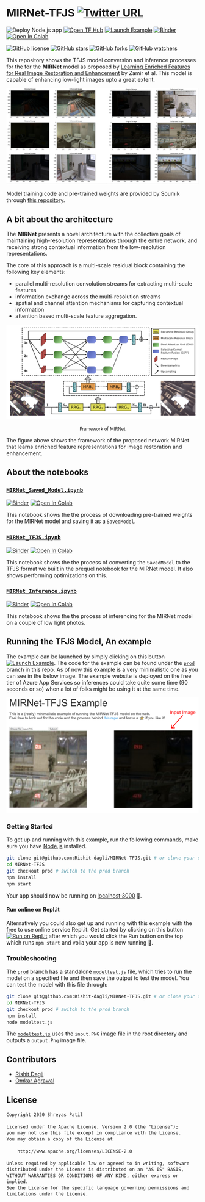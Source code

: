 # MIRNet-TFJS [![Twitter URL](https://img.shields.io/twitter/url?style=social&url=https%3A%2F%2Fgithub.com%2FRishit-dagli%2FMIRNet-TFJS)](https://twitter.com/intent/tweet?text=Wow:&url=https%3A%2F%2Fgithub.com%2FRishit-dagli%2FMIRNet-TFJS)

![Deploy Node.js app](https://github.com/Rishit-dagli/MIRNet-TFJS/workflows/Deploy%20Node.js%20app/badge.svg?branch=prod)
[![Open TF Hub](https://img.shields.io/badge/open-TF%20Hub-orange?style=flat&logo=tensorflow)](https://tfhub.dev/rishit-dagli/mirnet-tfjs/)
[![Launch Example](https://img.shields.io/badge/launch-example-informational?style=flat&logo=google-chrome)](https://mirnet-tfjs.rishit.tech/)
[![Binder](https://mybinder.org/badge_logo.svg)](https://mybinder.org/v2/gh/Rishit-dagli/MIRNet-TFJS/HEAD)
[![Open In Colab](https://colab.research.google.com/assets/colab-badge.svg)](https://colab.research.google.com/github/Rishit-dagli/MIRNet-TFJS)

[![GitHub license](https://img.shields.io/badge/License-Apache%202.0-blue.svg)](LICENSE)
[![GitHub stars](https://img.shields.io/github/stars/Rishit-dagli/MIRNet-TFJS?style=social)](https://github.com/Rishit-dagli/MIRNet-TFJS/stargazers)
[![GitHub forks](https://img.shields.io/github/forks/Rishit-dagli/MIRNet-TFJS?style=social)](https://github.com/Rishit-dagli/MIRNet-TFJS/network/members)
[![GitHub watchers](https://img.shields.io/github/watchers/Rishit-dagli/MIRNet-TFJS?style=social)](https://github.com/Rishit-dagli/MIRNet-TFJS/watchers)

This repository shows the TFJS model conversion and inference processes for the for the **MIRNet** model as proposed by [Learning Enriched Features for Real Image Restoration and Enhancement](https://arxiv.org/pdf/2003.06792v2.pdf) by Zamir et al. This model is capable of enhancing low-light images upto a great extent.

![Examples](images/mirnet-results.jpg)

Model training code and pre-trained weights are provided by Soumik through [this repository](https://github.com/soumik12345/MIRNet/).

## A bit about the architecture

The **MIRNet** presents a novel architecture with the collective goals of maintaining high-resolution representations through the entire network, and
receiving strong contextual information from the low-resolution representations.

The core of this approach is a multi-scale residual block containing the following key elements:
- parallel multi-resolution convolution streams for extracting multi-scale features
- information exchange across the multi-resolution streams
- spatial and channel attention mechanisms for capturing contextual information
- attention based multi-scale feature aggregation.

![](images/mirnet-framework.png)
<p align="center">
<small>Framework of MIRNet</small>
</p>

The figure above shows the framework of the proposed network MIRNet that learns enriched feature representations for image restoration and enhancement.

## About the notebooks

### [`MIRNet_Saved_Model.ipynb`](MIRNet_Saved_Model.ipynb) 
[![Binder](https://mybinder.org/badge_logo.svg)](https://mybinder.org/v2/gh/Rishit-dagli/MIRNet-TFJS/HEAD?filepath=MIRNet_Saved_Model.ipynb)
[![Open In Colab](https://colab.research.google.com/assets/colab-badge.svg)](https://colab.research.google.com/github/Rishit-dagli/MIRNet-TFJS/blob/main/MIRNet_Saved_Model.ipynb)

This notebook shows the the process of downloading pre-trained weights for the MIRNet model and saving it as a `SavedModel`.

### [`MIRNet_TFJS.ipynb`](MIRNet_TFJS.ipynb) 
[![Binder](https://mybinder.org/badge_logo.svg)](https://mybinder.org/v2/gh/Rishit-dagli/MIRNet-TFJS/HEAD?filepath=MIRNet_TFJS.ipynb)
[![Open In Colab](https://colab.research.google.com/assets/colab-badge.svg)](https://colab.research.google.com/github/Rishit-dagli/MIRNet-TFJS/blob/main/MIRNet_TFJS.ipynb)

This notebook shows the the process of converting the `SavedModel` to the TFJS format we built in the prequel notebook for the MIRNet model. It also shows performing optimizations on this.

### [`MIRNet_Inference.ipynb`](MIRNet_Inference.ipynb) 
[![Binder](https://mybinder.org/badge_logo.svg)](https://mybinder.org/v2/gh/Rishit-dagli/MIRNet-TFJS/HEAD?filepath=MIRNet_Inference.ipynb)
[![Open In Colab](https://colab.research.google.com/assets/colab-badge.svg)](https://colab.research.google.com/github/Rishit-dagli/MIRNet-TFJS/blob/main/MIRNet_Inference.ipynb)

This notebook shows the the process of inferencing for the MIRNet model on a couple of low light photos.

## Running the TFJS Model, An example

The example can be launched by simply clicking on this button [![Launch Example](https://img.shields.io/badge/launch-example-informational?style=flat&logo=google-chrome)](https://mirnet-tfjs.rishit.tech/). The code for the example can be found under the [`prod`](https://github.com/Rishit-dagli/MIRNet-TFJS/tree/prod) branch in this repo. As of now this example is a very minimalistic one as you can see in the below image. The example website is deployed on the free tier of Azure App Services so inferences could take quite some time (90 seconds or so) when a lot of folks might be using it at the same time.

![](images/mirnet-example.png)

### Getting Started

To get up and running with this example, run the following commands, make sure you have [Node.js](http://nodejs.org/) installed.

```sh
git clone git@github.com:Rishit-dagli/MIRNet-TFJS.git # or clone your own fork
cd MIRNet-TFJS
git checkout prod # switch to the prod branch
npm install
npm start
```

Your app should now be running on [localhost:3000](localhost:3000) :rocket:.

#### Run online on Repl.it

Alternatively you could also get up and running with this example with the free to use online service Repl.it. Get started by clicking on this button [![Run on Repl.it](https://repl.it/badge/github/Rishit-dagli/MIRNet-TFJS)](https://repl.it/@RishitDagli/MIRNet-TFJS) after which you would click the Run button on the top which runs `npm start` and voila your app is now running :rocket:.

### Troubleshooting

The [`prod`](https://github.com/Rishit-dagli/MIRNet-TFJS/tree/prod) branch has a standalone [`modeltest.js`](https://github.com/Rishit-dagli/MIRNet-TFJS/blob/prod/modeltest.js) file, which tries to run the model on a specified file and then save the output to test the model. You can test the model with this file through:

```sh
git clone git@github.com:Rishit-dagli/MIRNet-TFJS.git # or clone your own fork
cd MIRNet-TFJS
git checkout prod # switch to the prod branch
npm install
node modeltest.js
```

The [`modeltest.js`](https://github.com/Rishit-dagli/MIRNet-TFJS/blob/prod/modeltest.js) uses the `input.PNG` image file in the root directory and outputs a `output.Png` image file.

## Contributors

- [Rishit Dagli](https://github.com/Rishit-dagli)
- [Omkar Agrawal](https://github.com/omkaragrawal/)

## License

```
Copyright 2020 Shreyas Patil

Licensed under the Apache License, Version 2.0 (the "License");
you may not use this file except in compliance with the License.
You may obtain a copy of the License at

    http://www.apache.org/licenses/LICENSE-2.0

Unless required by applicable law or agreed to in writing, software
distributed under the License is distributed on an "AS IS" BASIS,
WITHOUT WARRANTIES OR CONDITIONS OF ANY KIND, either express or implied.
See the License for the specific language governing permissions and
limitations under the License.
```